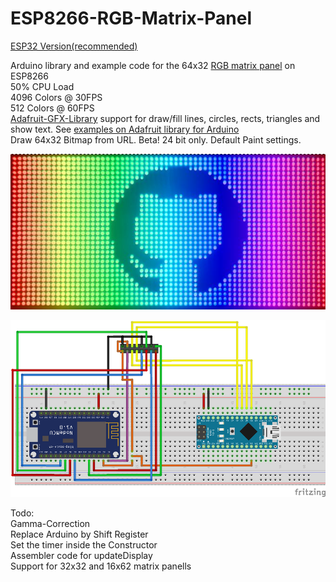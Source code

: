 # ESP8266-RGB-Matrix-Panel

[ESP32 Version(recommended)](https://github.com/VGottselig/ESP32-RGB-Matrix-Display)

Arduino library and example code for the 64x32 <a href="http://www.aliexpress.com/item/P3-RGB-pixel-panel-HD-display-Sale-Items-P3-HD-full-color-LED-video-wall-192/32575366658.html"> RGB matrix panel</a> on ESP8266<br>
50% CPU Load <br>
4096 Colors @ 30FPS<br>
512 Colors @ 60FPS<br>
<a href="https://github.com/adafruit/Adafruit-GFX-Library"> Adafruit-GFX-Library</a> support for draw/fill lines, circles, rects, triangles and show text. See <a href="https://github.com/adafruit/RGB-matrix-Panel/tree/master/examples"> examples on Adafruit library for Arduino</a><br>
Draw 64x32 Bitmap from URL. Beta! 24 bit only. Default Paint settings.

<p align="center">
  <img src="img/photo.JPG?raw=true" width="600"/>
</p>
<p align="center">
  <img src="img/connection_arduino.png?raw=true" width="600"/>
</p>
Todo: <br>
Gamma-Correction<br>
Replace Arduino by Shift Register<br>
Set the timer inside the Constructor<br>
Assembler code for updateDisplay<br>
Support for 32x32 and 16x62 matrix panells<br>
